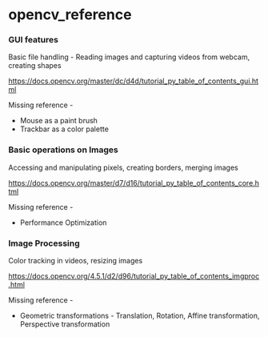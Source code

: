 # opencv_reference

<h3>GUI features</h3>
<p>Basic file handling - Reading images and capturing videos from webcam, creating shapes</p>
<a href="https://docs.opencv.org/master/dc/d4d/tutorial_py_table_of_contents_gui.html">https://docs.opencv.org/master/dc/d4d/tutorial_py_table_of_contents_gui.html</a><br>
<p>Missing reference - </p>
<ul><li>Mouse as a paint brush</li><li>Trackbar as a color palette</li></ul>

<h3>Basic operations on Images</h3>
<p>Accessing and manipulating pixels, creating borders, merging images</p>
<a href="https://docs.opencv.org/master/d7/d16/tutorial_py_table_of_contents_core.html">https://docs.opencv.org/master/d7/d16/tutorial_py_table_of_contents_core.html</a><br>

<p>Missing reference - </p>
<ul><li>Performance Optimization</li></ul>

<h3>Image Processing</h3>
<p>Color tracking in videos, resizing images</p>
<a href="https://docs.opencv.org/4.5.1/d2/d96/tutorial_py_table_of_contents_imgproc.html">https://docs.opencv.org/4.5.1/d2/d96/tutorial_py_table_of_contents_imgproc.html</a>
<p>Missing reference - </p>
<ul>
<li>Geometric transformations - Translation, Rotation, Affine transformation, Perspective transformation</li>
</ul>